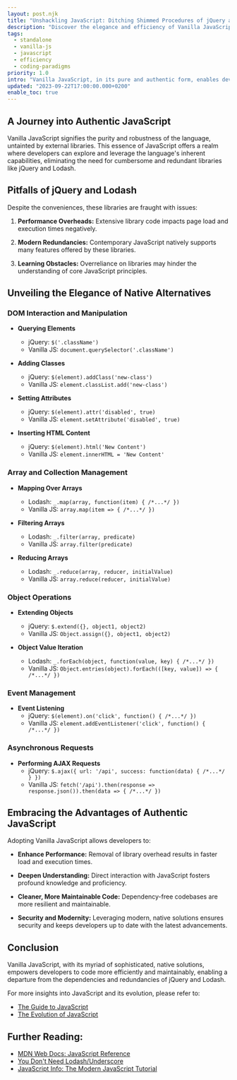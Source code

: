 ```yaml
---
layout: post.njk
title: "Unshackling JavaScript: Ditching Shimmed Procedures of jQuery and Lodash"
description: "Discover the elegance and efficiency of Vanilla JavaScript as we explore robust and efficient alternatives to shimmed procedures offered by jQuery and Lodash, promoting cleaner and maintainable coding practices."
tags:
  - standalone
  - vanilla-js
  - javascript
  - efficiency
  - coding-paradigms
priority: 1.0
intro: "Vanilla JavaScript, in its pure and authentic form, enables developers to utilize the language's native capabilities, freeing them from the confines and redundancies of libraries like jQuery and Lodash. This article reveals the elegance of such native alternatives and advocates for purity in coding practices."
updated: "2023-09-22T17:00:00.000+0200"
enable_toc: true
---
```


## A Journey into Authentic JavaScript
Vanilla JavaScript signifies the purity and robustness of the language, untainted by external libraries. This essence of JavaScript offers a realm where developers can explore and leverage the language's inherent capabilities, eliminating the need for cumbersome and redundant libraries like jQuery and Lodash.

## Pitfalls of jQuery and Lodash
Despite the conveniences, these libraries are fraught with issues:

1. **Performance Overheads:**
   Extensive library code impacts page load and execution times negatively.
   
2. **Modern Redundancies:**
   Contemporary JavaScript natively supports many features offered by these libraries.
   
3. **Learning Obstacles:**
   Overreliance on libraries may hinder the understanding of core JavaScript principles.

## Unveiling the Elegance of Native Alternatives
### **DOM Interaction and Manipulation**
   - **Querying Elements**
     - jQuery: `$('.className')`
     - Vanilla JS: `document.querySelector('.className')`
   
   - **Adding Classes**
     - jQuery: `$(element).addClass('new-class')`
     - Vanilla JS: `element.classList.add('new-class')`
   
   - **Setting Attributes**
     - jQuery: `$(element).attr('disabled', true)`
     - Vanilla JS: `element.setAttribute('disabled', true)`
   
   - **Inserting HTML Content**
     - jQuery: `$(element).html('New Content')`
     - Vanilla JS: `element.innerHTML = 'New Content'`

### **Array and Collection Management**
   - **Mapping Over Arrays**
     - Lodash: `_.map(array, function(item) { /*...*/ })`
     - Vanilla JS: `array.map(item => { /*...*/ })`
   
   - **Filtering Arrays**
     - Lodash: `_.filter(array, predicate)`
     - Vanilla JS: `array.filter(predicate)`
   
   - **Reducing Arrays**
     - Lodash: `_.reduce(array, reducer, initialValue)`
     - Vanilla JS: `array.reduce(reducer, initialValue)`

### **Object Operations**
   - **Extending Objects**
     - jQuery: `$.extend({}, object1, object2)`
     - Vanilla JS: `Object.assign({}, object1, object2)`
   
   - **Object Value Iteration**
     - Lodash: `_.forEach(object, function(value, key) { /*...*/ })`
     - Vanilla JS: `Object.entries(object).forEach(([key, value]) => { /*...*/ })`

### **Event Management**
   - **Event Listening**
     - jQuery: `$(element).on('click', function() { /*...*/ })`
     - Vanilla JS: `element.addEventListener('click', function() { /*...*/ })`

### **Asynchronous Requests**
   - **Performing AJAX Requests**
     - jQuery: `$.ajax({ url: '/api', success: function(data) { /*...*/ } })`
     - Vanilla JS: `fetch('/api').then(response => response.json()).then(data => { /*...*/ })`

## Embracing the Advantages of Authentic JavaScript
Adopting Vanilla JavaScript allows developers to:

- **Enhance Performance:**
  Removal of library overhead results in faster load and execution times.
  
- **Deepen Understanding:**
  Direct interaction with JavaScript fosters profound knowledge and proficiency.
  
- **Cleaner, More Maintainable Code:**
  Dependency-free codebases are more resilient and maintainable.

- **Security and Modernity:**
  Leveraging modern, native solutions ensures security and keeps developers up to date with the latest advancements.

## Conclusion
Vanilla JavaScript, with its myriad of sophisticated, native solutions, empowers developers to code more efficiently and maintainably, enabling a departure from the dependencies and redundancies of jQuery and Lodash.

For more insights into JavaScript and its evolution, please refer to:
- [The Guide to JavaScript](https://hexagon.56k.guru/posts/guide-to-js/introduction/)
- [The Evolution of JavaScript](https://hexagon.56k.guru/posts/guide-to-js/evolution-of-javascript/)

## Further Reading:
- [MDN Web Docs: JavaScript Reference](https://developer.mozilla.org/en-US/docs/Web/JavaScript/Reference)
- [You Don't Need Lodash/Underscore](https://github.com/you-dont-need/You-Dont-Need-Lodash-Underscore)
- [JavaScript Info: The Modern JavaScript Tutorial](https://javascript.info/)